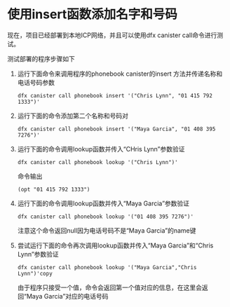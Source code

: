 # 使用insert函数添加名字和号码

现在，项目已经部署到本地ICP网络，并且可以使用dfx canister call命令进行测试。

测试部署的程序步骤如下

1. 运行下面命令来调用程序的phonebook canister的insert 方法并传递名称和电话号码参数  


   ```text
   dfx canister call phonebook insert '("Chris Lynn", "01 415 792 1333")'
   ```

2. 运行下面的命令添加第二个名称和号码对  


   ```text
   dfx canister call phonebook insert '("Maya Garcia", "01 408 395 7276")'
   ```

3. 运行下面的命令调用lookup函数并传入“CHris Lynn”参数验证  


   ```text
   dfx canister call phonebook lookup '("Chris Lynn")'
   ```

   命令输出

   ```text
   (opt "01 415 792 1333")
   ```

4. 运行下面的命令调用lookup函数并传入“Maya Garcia”参数验证  


   ```text
   dfx canister call phonebook lookup '("01 408 395 7276")'
   ```

   注意这个命令返回null因为电话号码不是“Maya Garcia”的name键

5. 尝试运行下面的命令再次调用lookup函数并传入“Maya Garcia”和“Chris Lynn”参数验证  


   ```text
   dfx canister call phonebook lookup '("Maya Garcia","Chris Lynn")'copy
   ```

   由于程序只接受一个值，命令会返回第一个值对应的信息，在这里会返回“Maya Garcia”对应的电话号码

